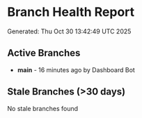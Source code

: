 # Branch Health Report
Generated: Thu Oct 30 13:42:49 UTC 2025

## Active Branches
- **main** - 16 minutes ago by Dashboard Bot

## Stale Branches (>30 days)
No stale branches found
